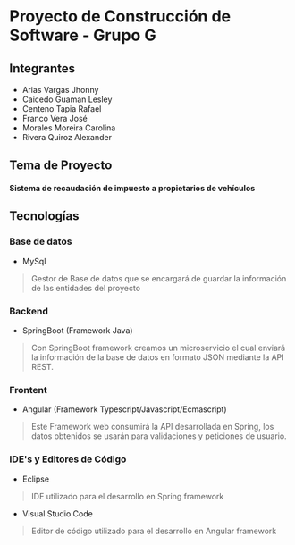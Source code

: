 # Proyecto de Construcción de Software - Grupo G

## Integrantes
- Arias Vargas Jhonny
- Caicedo Guaman Lesley
- Centeno Tapia Rafael
- Franco Vera José
- Morales Moreira Carolina
- Rivera Quiroz Alexander

## Tema de Proyecto
#### Sistema de recaudación de impuesto a propietarios de vehículos

## Tecnologías
### Base de datos
- MySql
> Gestor de Base de datos que se encargará de guardar la información de las entidades del proyecto
### Backend
- SpringBoot (Framework Java)
> Con SpringBoot framework creamos un microservicio el cual enviará la información de la base de datos en formato JSON mediante la API REST.
### Frontent
- Angular (Framework Typescript/Javascript/Ecmascript)
> Este Framework web consumirá la API desarrollada en Spring, los datos obtenidos se usarán para validaciones y peticiones de usuario.
### IDE's y Editores de Código
- Eclipse
> IDE utilizado para el desarrollo en Spring framework
- Visual Studio Code
> Editor de código utilizado para el desarrollo en Angular framework
